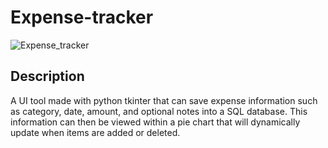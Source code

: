 # Expense-tracker


![Expense_tracker](https://user-images.githubusercontent.com/28414217/152267287-39f8eb12-edb8-4574-8151-f65a1272385e.JPG)


## Description
 A UI tool made with python tkinter that can save expense information such as category, date, amount, and optional notes into a SQL database. This information can
then be viewed within a pie chart that will dynamically update when items are added or deleted.

